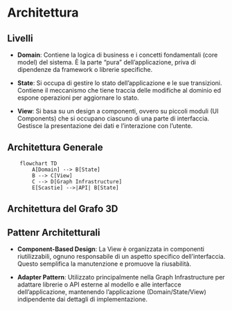 # Architettura

## Livelli

- **Domain**: Contiene la logica di business e i concetti fondamentali (core model) del sistema. È la parte “pura” dell’applicazione, priva di dipendenze da framework o librerie specifiche.

- **State**: Si occupa di gestire lo stato dell’applicazione e le sue transizioni. Contiene il meccanismo che tiene traccia delle modifiche al dominio ed espone operazioni per aggiornare lo stato.

- **View**: Si basa su un design a componenti, ovvero su piccoli moduli (UI Components) che si occupano ciascuno di una parte di interfaccia. Gestisce la presentazione dei dati e l’interazione con l’utente.

## Architettura Generale

```mermaid
    flowchart TD
        A[Domain] --> B[State]
        B --> C[View]
        C --> D[Graph Infrastructure]
        E[Scastie] -->|API| B[State]
```

## Architettura del Grafo 3D

## Pattenr Architetturali

- **Component-Based Design**: La View è organizzata in componenti riutilizzabili, ognuno responsabile di un aspetto specifico dell’interfaccia. Questo semplifica la manutenzione e promuove la riusabilità.

- **Adapter Pattern**: Utilizzato principalmente nella Graph Infrastructure per adattare librerie o API esterne al modello e alle interfacce dell’applicazione, mantenendo l’applicazione (Domain/State/View) indipendente dai dettagli di implementazione.
